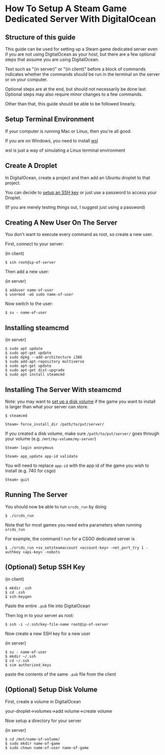 # How To Setup A Steam Game Dedicated Server With DigitalOcean

## Structure of this guide
This guide can be used for setting up a Steam game dedicated server even if you are not using DigitalOcean as your host, but there are a few optional steps that assume you are using DigitalOcean.

Text such as "(in server)" or "(in client)" before a block of commands indicates whether the commands should be run in the terminal on the server or on your computer.

Optional steps are at the end, but should not necessarily be done last. Optional steps may also require minor changes to a few commands.

Other than that, this guide should be able to be followed linearly.

## Setup Terminal Environment
If your computer is running Mac or Linux, then you're all good.

If you are on Windows, you need to install [wsl](https://learn.microsoft.com/en-us/windows/wsl/install)

wsl is just a way of simulating a Linux terminal environment

## Create A Droplet
In DigitalOcean, create a project and then add an Ubuntu droplet to that project.

You can decide to [setup an SSH key](#optional-setup-ssh-key) or just use a password to access your Droplet.

(If you are merely testing things out, I suggest just using a password)

## Creating A New User On The Server
You don't want to execute every command as root, so create a new user.

First, connect to your server:

(in client)
```shell
$ ssh root@ip-of-server
```

Then add a new user:

(in server)
```shell
$ adduser name-of-user
$ usermod -aG sudo name-of-user
```
Now switch to the user:
```shell
$ su - name-of-user
```

## Installing steamcmd
(in server)
```shell
$ sudo apt update
$ sudo apt-get update
$ sudo dpkg --add-architecture i386
$ sudo add-apt-repository multiverse
$ sudo apt-get update
$ sudo apt-get dist-upgrade
$ sudo apt install steamcmd
```

## Installing The Server With steamcmd

Note: you may want to [set up a disk volume](#optional-setup-disk-volume) if the game you want to install is larger than what your server can store.

```shell
$ steamcmd

Steam> force_install_dir /path/to/put/server/
```
If you created a disk volume, make sure `/path/to/put/server/` goes through your volume (e.g. `/mnt/my-volume/my-server`)
```shell
Steam> login anonymous

Steam> app_update app-id validate
```
You will need to replace `app-id` with the app id of the game you wish to install (e.g. 740 for csgo)
```shell
Steam> quit
```

## Running The Server
You should now be able to run `srcds_run` by doing
```shell
$ ./srcds_run
```

Note that for most games you need extra parameters when running `srcds_run`

For example, the command I run for a CSGO dedicated server is
```shell
$ ./srcds_run +sv_setsteamaccount <account-key> -net_port_try 1 -authkey <api-key> -nobots
```

## (Optional) Setup SSH Key

(in client)
```shell
$ mkdir .ssh
$ cd .ssh
$ ssh-keygen
```
Paste the entire `.pub` file into DigitalOcean


Then log in to your server as root:
```shell
$ ssh -i ~/.ssh/key-file-name root@ip-of-server
```

Now create a new SSH key for a new user

(in server)
```shell
$ su - name-of-user
$ mkdir ~/.ssh
$ cd ~/.ssh
$ vim authorized_keys
```
paste the contents of the same `.pub` file from the client

## (Optional) Setup Disk Volume
First, create a volume in DigitalOcean

your-droplet->volumes->add volume->create volume

Now setup a directory for your server

(in server)
```shell
$ cd /mnt/name-of-volume/
$ sudo mkdir name-of-game
$ sudo chown name-of-user name-of-game
``` 

